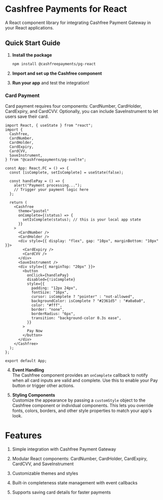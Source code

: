 # Cashfree Payments for React

A React component library for integrating Cashfree Payment Gateway in your React applications.

## Quick Start Guide

1. **Install the package**

   ```bash
   npm install @cashfreepayments/pg-react
   ```
2. **Import and set up the Cashfree component**

3.  **Run your app** and test the integration!

### Card Payment

Card payment requires four components: CardNumber, CardHolder, CardExpiry, and CardCVV. Optionally, you can include SaveInstrument to let users save their card.

```react
import React, { useState } from "react";
import {
  Cashfree,
  CardNumber,
  CardHolder,
  CardExpiry,
  CardCVV,
  SaveInstrument,
} from "@cashfreepayments/pg-svelte";

const App: React.FC = () => {
  const [isComplete, setIsComplete] = useState(false);

  const handlePay = () => {
    alert("Payment processing...");
    // Trigger your payment logic here
  };

  return (
    <Cashfree
      theme="pastel"
      onComplete={(status) => {
        setIsComplete(status); // this is your local app state
      }}
    >
      <CardNumber />
      <CardHolder />
      <div style={{ display: "flex", gap: "10px", marginBottom: "10px" }}>
        <CardExpiry />
        <CardCVV />
      </div>
      <SaveInstrument />
      <div style={{ marginTop: "20px" }}>
        <button
          onClick={handlePay}
          disabled={!isComplete}
          style={{
            padding: "12px 24px",
            fontSize: "16px",
            cursor: isComplete ? "pointer" : "not-allowed",
            backgroundColor: isComplete ? "#2361d5" : "#a0a0a0",
            color: "#fff",
            border: "none",
            borderRadius: "6px",
            transition: "background-color 0.3s ease",
          }}
        >
          Pay Now
        </button>
      </div>
    </Cashfree>
  );
};

export default App;

```
4. **Event Handling**  
   The Cashfree component provides an `onComplete` callback to notify when all card inputs are valid and complete. Use this to enable your Pay button or trigger other actions.

5. **Styling Components**  
   Customize the appearance by passing a `customStyle` object to the Cashfree component or individual components. This lets you override fonts, colors, borders, and other style properties to match your app's look.


# Features

1. Simple integration with Cashfree Payment Gateway

2. Modular React components: CardNumber, CardHolder, CardExpiry, CardCVV, and SaveInstrument

3. Customizable themes and styles

4. Built-in completeness state management with event callbacks

5. Supports saving card details for faster payments



